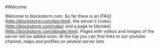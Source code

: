 #Welcome

Welcome to blockstorm.com. So far there is an [FAQ] (http://blockstorm.com/faq.html), the server's [rules] (http://blockstorm.com/rules) and a page to [donate] (http://blockstorm.com/donate.html). Pages with videos and images of the server will be added soon. At the top you can find links to our youtube channel, maps and profiles on several server lists.